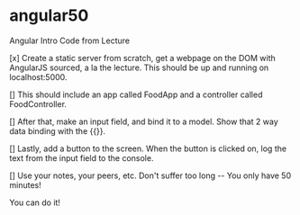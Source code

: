 # angular50

Angular Intro
Code from Lecture

[x] Create a static server from scratch, get a webpage on the DOM with AngularJS sourced, a la the lecture. This should be up and running on localhost:5000.

[] This should include an app called FoodApp and a controller called FoodController.

[] After that, make an input field, and bind it to a model. Show that 2 way data binding with the {{}}.

[] Lastly, add a button to the screen. When the button is clicked on, log the text from the input field to the console.

[] Use your notes, your peers, etc. Don't suffer too long -- You only have 50 minutes!

You can do it!